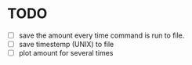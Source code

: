 # TODO

- [ ] save the amount every time command is run to file.
- [ ] save timestemp (UNIX) to file
- [ ] plot amount for several times
